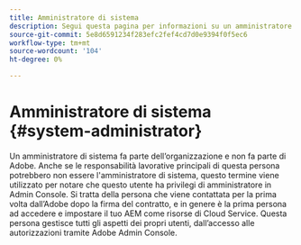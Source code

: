 ```yaml
---
title: Amministratore di sistema
description: Segui questa pagina per informazioni su un amministratore di sistema.
source-git-commit: 5e8d6591234f283efc2fef4cd7d0e9394f0f5ec6
workflow-type: tm+mt
source-wordcount: '104'
ht-degree: 0%

---
```



# Amministratore di sistema {#system-administrator}

Un amministratore di sistema fa parte dell’organizzazione e non fa parte di Adobe. Anche se le responsabilità lavorative principali di questa persona potrebbero non essere l&#39;amministratore di sistema, questo termine viene utilizzato per notare che questo utente ha privilegi di amministratore in Admin Console. Si tratta della persona che viene contattata per la prima volta dall’Adobe dopo la firma del contratto, e in genere è la prima persona ad accedere e impostare il tuo AEM come risorse di Cloud Service. Questa persona gestisce tutti gli aspetti dei propri utenti, dall’accesso alle autorizzazioni tramite Adobe Admin Console.